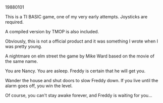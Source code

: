 19880101

This is a TI BASIC game, one of my very early attempts. Joysticks are required.

A compiled version by TMOP is also included.

Obviously, this is not a official product and it was something I wrote when I was pretty young.

A nightmare on elm street the game by Mike Ward based on the movie of the same name.

You are Nancy. You are asleep. Freddy is certain that he will get you.

Wander the house and shut doors to slow Freddy down. If you live until the alarm goes off, you win the level.

Of course, you can't stay awake forever, and Freddy is waiting for you...

